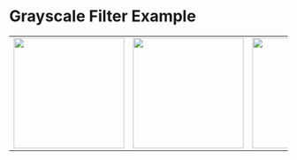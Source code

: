 Grayscale Filter Example
========================

<div>
    <table><tr>
        <td><img data-step="0.." style="width: 200px" src="@routes.Presentations.figure("effective_opencl", "lena.png")"></td>
        <td><img data-step="1.." style="width: 200px" src="@routes.Presentations.figure("effective_opencl", "arrow_right.svg")"></td>
        <td><img data-step="1.." style="width: 200px" src="@routes.Presentations.figure("effective_opencl", "lena_bw.png")"></td>
    </tr></table>
</div>
